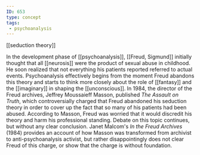 ```yaml
---
ID: 653
type: concept
tags: 
 - psychoanalysis
---
```


[[seduction theory]]

 In the
development phase of
[[psychoanalysis]], [[Freud, Sigmund]] initially thought
that all [[neurosis]] were
the product of sexual abuse in childhood. He soon realized that not
everything his patients reported referred to actual events.
Psychoanalysis effectively begins from the moment Freud abandons this
theory and starts to think more closely about the role of
[[fantasy]] and the
[[imaginary]] in shaping the
[[unconscious]]. In 1984, the
director of the Freud archives, Jeffrey Moussaieff Masson, published
*The Assault on Truth*, which controversially charged that Freud
abandoned his seduction theory in order to cover up the fact that so
many of his patients had been abused. According to Masson, Freud was
worried that it would discredit his theory and harm his professional
standing. Debate on this topic continues, but without any clear
conclusion. Janet Malcom's *In the Freud Archives* (1984) provides an
account of how Masson was transformed from archivist to
anti-psychoanalysis activist, but rather disappointingly does not clear
Freud of this charge, or show that the charge is without foundation.
